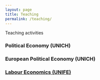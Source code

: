 ```yaml
---
layout: page
title: Teaching
permalink: /teaching/
---
```


Teaching activities

### Political Economy (UNICH)

### European Political Economy (UNICH)
 
### [Labour Economics (UNIFE)](http://www.unife.it/economia/economia/insegnamenti/economia-del-lavoro)

